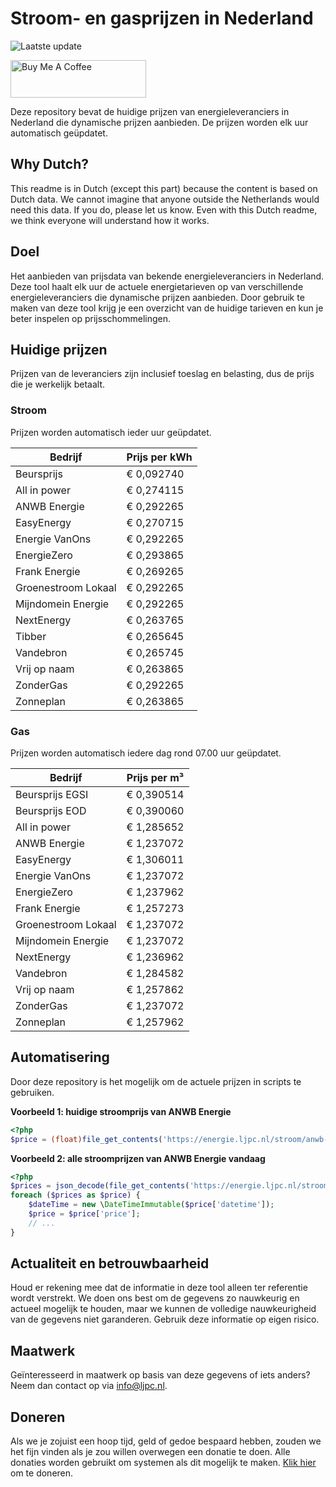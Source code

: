 # Stroom- en gasprijzen in Nederland

![Laatste update](https://img.shields.io/badge/laatste%20update-2024--10--15%2010%3A00%20CET-brightgreen)

<a href="https://www.buymeacoffee.com/Lars-" target="_blank"><img src="https://cdn.buymeacoffee.com/buttons/v2/default-orange.png" alt="Buy Me A Coffee" height="60" style="height: 60px !important;width: 217px !important;" ></a>

Deze repository bevat de huidige prijzen van energieleveranciers in Nederland die dynamische prijzen aanbieden. De prijzen worden elk uur automatisch geüpdatet.

## Why Dutch?

This readme is in Dutch (except this part) because the content is based on Dutch data. We cannot imagine that anyone outside the Netherlands would need this data. If you do, please let us know. Even with this Dutch readme, we think
everyone will understand how it works.

## Doel

Het aanbieden van prijsdata van bekende energieleveranciers in Nederland. Deze tool haalt elk uur de actuele energietarieven op van verschillende energieleveranciers die dynamische prijzen aanbieden. Door gebruik te maken van deze tool
krijg je een overzicht van de huidige tarieven en kun je beter inspelen op prijsschommelingen.

## Huidige prijzen

Prijzen van de leveranciers zijn inclusief toeslag en belasting, dus de prijs die je werkelijk betaalt.

### Stroom

Prijzen worden automatisch ieder uur geüpdatet.

 Bedrijf | Prijs per kWh 
---------|---------------
Beursprijs | € 0,092740
All in power | € 0,274115
ANWB Energie | € 0,292265
EasyEnergy | € 0,270715
Energie VanOns | € 0,292265
EnergieZero | € 0,293865
Frank Energie | € 0,269265
Groenestroom Lokaal | € 0,292265
Mijndomein Energie | € 0,292265
NextEnergy | € 0,263765
Tibber | € 0,265645
Vandebron | € 0,265745
Vrij op naam | € 0,263865
ZonderGas | € 0,292265
Zonneplan | € 0,263865


### Gas

Prijzen worden automatisch iedere dag rond 07.00 uur geüpdatet.

 Bedrijf | Prijs per m³ 
---------|--------------
Beursprijs EGSI | € 0,390514
Beursprijs EOD | € 0,390060
All in power | € 1,285652
ANWB Energie | € 1,237072
EasyEnergy | € 1,306011
Energie VanOns | € 1,237072
EnergieZero | € 1,237962
Frank Energie | € 1,257273
Groenestroom Lokaal | € 1,237072
Mijndomein Energie | € 1,237072
NextEnergy | € 1,236962
Vandebron | € 1,284582
Vrij op naam | € 1,257862
ZonderGas | € 1,237072
Zonneplan | € 1,257962


## Automatisering

Door deze repository is het mogelijk om de actuele prijzen in scripts te gebruiken.

**Voorbeeld 1: huidige stroomprijs van ANWB Energie**

```php
<?php
$price = (float)file_get_contents('https://energie.ljpc.nl/stroom/anwb-energie-nu.txt');

```

**Voorbeeld 2: alle stroomprijzen van ANWB Energie vandaag**

```php
<?php
$prices = json_decode(file_get_contents('https://energie.ljpc.nl/stroom/all-in-power-vandaag.json'),true);
foreach ($prices as $price) {
    $dateTime = new \DateTimeImmutable($price['datetime']);
    $price = $price['price'];
    // ...
}
```

## Actualiteit en betrouwbaarheid

Houd er rekening mee dat de informatie in deze tool alleen ter referentie wordt verstrekt. We doen ons best om de gegevens zo nauwkeurig en actueel mogelijk te houden, maar we kunnen de volledige nauwkeurigheid van de gegevens niet
garanderen. Gebruik deze informatie op eigen risico.

## Maatwerk

Geïnteresseerd in maatwerk op basis van deze gegevens of iets anders? Neem dan contact op
via [info@ljpc.nl](mailto:info@ljpc.nl?subject=Energie%20prijzen).

## Doneren

Als we je zojuist een hoop tijd, geld of gedoe bespaard hebben, zouden we het fijn vinden als je zou willen overwegen een
donatie te doen. Alle donaties worden gebruikt om systemen als dit mogelijk te
maken. [Klik hier](https://www.buymeacoffee.com/Lars-) om te doneren.
